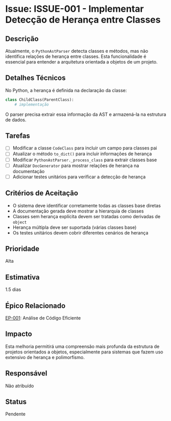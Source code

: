 # Issue: ISSUE-001 - Implementar Detecção de Herança entre Classes

## Descrição
Atualmente, o `PythonAstParser` detecta classes e métodos, mas não identifica relações de herança entre classes. Esta funcionalidade é essencial para entender a arquitetura orientada a objetos de um projeto.

## Detalhes Técnicos
No Python, a herança é definida na declaração da classe:
```python
class ChildClass(ParentClass):
    # implementação
```

O parser precisa extrair essa informação da AST e armazená-la na estrutura de dados.

## Tarefas
- [ ] Modificar a classe `CodeClass` para incluir um campo para classes pai
- [ ] Atualizar o método `to_dict()` para incluir informações de herança
- [ ] Modificar `PythonAstParser._process_class` para extrair classes base
- [ ] Atualizar `DocGenerator` para mostrar relações de herança na documentação
- [ ] Adicionar testes unitários para verificar a detecção de herança

## Critérios de Aceitação
- O sistema deve identificar corretamente todas as classes base diretas
- A documentação gerada deve mostrar a hierarquia de classes
- Classes sem herança explícita devem ser tratadas como derivadas de `object`
- Herança múltipla deve ser suportada (várias classes base)
- Os testes unitários devem cobrir diferentes cenários de herança

## Prioridade
Alta

## Estimativa
1.5 dias

## Épico Relacionado
[EP-001](../epics/EP-001_code_analysis.md): Análise de Código Eficiente

## Impacto
Esta melhoria permitirá uma compreensão mais profunda da estrutura de projetos orientados a objetos, especialmente para sistemas que fazem uso extensivo de herança e polimorfismo.

## Responsável
Não atribuído

## Status
Pendente